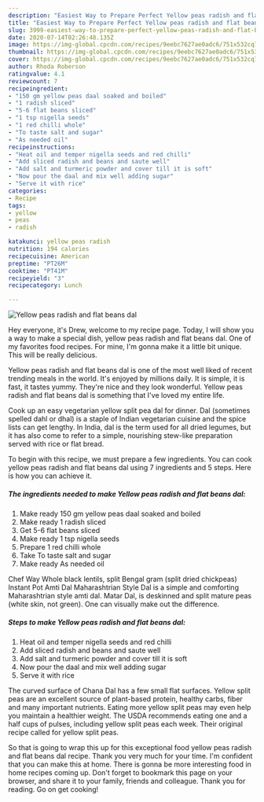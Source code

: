 ```yaml
---
description: "Easiest Way to Prepare Perfect Yellow peas radish and flat beans dal"
title: "Easiest Way to Prepare Perfect Yellow peas radish and flat beans dal"
slug: 3999-easiest-way-to-prepare-perfect-yellow-peas-radish-and-flat-beans-dal
date: 2020-07-14T02:26:48.135Z
image: https://img-global.cpcdn.com/recipes/9eebc7627ae0adc6/751x532cq70/yellow-peas-radish-and-flat-beans-dal-recipe-main-photo.jpg
thumbnail: https://img-global.cpcdn.com/recipes/9eebc7627ae0adc6/751x532cq70/yellow-peas-radish-and-flat-beans-dal-recipe-main-photo.jpg
cover: https://img-global.cpcdn.com/recipes/9eebc7627ae0adc6/751x532cq70/yellow-peas-radish-and-flat-beans-dal-recipe-main-photo.jpg
author: Rhoda Roberson
ratingvalue: 4.1
reviewcount: 7
recipeingredient:
- "150 gm yellow peas daal soaked and boiled"
- "1 radish sliced"
- "5-6 flat beans sliced"
- "1 tsp nigella seeds"
- "1 red chilli whole"
- "To taste salt and sugar"
- "As needed oil"
recipeinstructions:
- "Heat oil and temper nigella seeds and red chilli"
- "Add sliced radish and beans and saute well"
- "Add salt and turmeric powder and cover till it is soft"
- "Now pour the daal and mix well adding sugar"
- "Serve it with rice"
categories:
- Recipe
tags:
- yellow
- peas
- radish

katakunci: yellow peas radish 
nutrition: 194 calories
recipecuisine: American
preptime: "PT26M"
cooktime: "PT41M"
recipeyield: "3"
recipecategory: Lunch

---
```



![Yellow peas radish and flat beans dal](https://img-global.cpcdn.com/recipes/9eebc7627ae0adc6/751x532cq70/yellow-peas-radish-and-flat-beans-dal-recipe-main-photo.jpg)

Hey everyone, it's Drew, welcome to my recipe page. Today, I will show you a way to make a special dish, yellow peas radish and flat beans dal. One of my favorites food recipes. For mine, I'm gonna make it a little bit unique. This will be really delicious.

Yellow peas radish and flat beans dal is one of the most well liked of recent trending meals in the world. It's enjoyed by millions daily. It is simple, it is fast, it tastes yummy. They're nice and they look wonderful. Yellow peas radish and flat beans dal is something that I've loved my entire life.

Cook up an easy vegetarian yellow split pea dal for dinner. Dal (sometimes spelled dahl or dhal) is a staple of Indian vegetarian cuisine and the spice lists can get lengthy. In India, dal is the term used for all dried legumes, but it has also come to refer to a simple, nourishing stew-like preparation served with rice or flat bread.


To begin with this recipe, we must prepare a few ingredients. You can cook yellow peas radish and flat beans dal using 7 ingredients and 5 steps. Here is how you can achieve it.

<!--inarticleads1-->

##### The ingredients needed to make Yellow peas radish and flat beans dal:

1. Make ready 150 gm yellow peas daal soaked and boiled
1. Make ready 1 radish sliced
1. Get 5-6 flat beans sliced
1. Make ready 1 tsp nigella seeds
1. Prepare 1 red chilli whole
1. Take To taste salt and sugar
1. Make ready As needed oil


Chef Way Whole black lentils, split Bengal gram (split dried chickpeas) Instant Pot Amti Dal Maharashtrian Style Dal is a simple and comforting Maharashtrian style amti dal. Matar Dal, is deskinned and split mature peas (white skin, not green). One can visually make out the difference. 

<!--inarticleads2-->

##### Steps to make Yellow peas radish and flat beans dal:

1. Heat oil and temper nigella seeds and red chilli
1. Add sliced radish and beans and saute well
1. Add salt and turmeric powder and cover till it is soft
1. Now pour the daal and mix well adding sugar
1. Serve it with rice


The curved surface of Chana Dal has a few small flat surfaces. Yellow split peas are an excellent source of plant-based protein, healthy carbs, fiber and many important nutrients. Eating more yellow split peas may even help you maintain a healthier weight. The USDA recommends eating one and a half cups of pulses, including yellow split peas each week. Their original recipe called for yellow split peas. 

So that is going to wrap this up for this exceptional food yellow peas radish and flat beans dal recipe. Thank you very much for your time. I'm confident that you can make this at home. There is gonna be more interesting food in home recipes coming up. Don't forget to bookmark this page on your browser, and share it to your family, friends and colleague. Thank you for reading. Go on get cooking!
